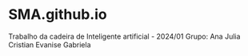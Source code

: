 # SMA.github.io

Trabalho da cadeira de Inteligente artificial - 2024/01 
Grupo: 
Ana Julia 
Cristian
Evanise 
Gabriela
